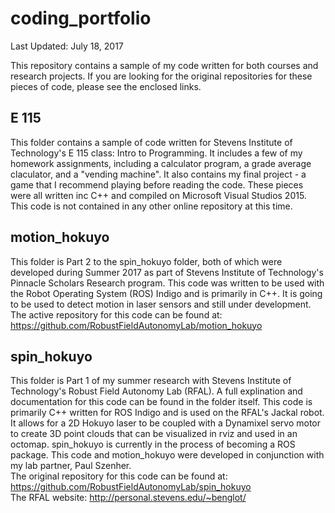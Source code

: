 # coding_portfolio
Last Updated: July 18, 2017 </br>

This repository contains a sample of my code written for both courses and research projects.  If you are looking for the original repositories for these pieces of code, please see the enclosed links.

## E 115
This folder contains a sample of code written for Stevens Institute of Technology's E 115 class: Intro to Programming.  It includes a few of my homework assignments, including a calculator program, a grade average claculator, and a "vending machine".  It also contains my final project - a game that I recommend playing before reading the code.  These pieces were all written inc C++ and compiled on Microsoft Visual Studios 2015.  This code is not contained in any other online repository at this time.

## motion_hokuyo
This folder is Part 2 to the spin_hokuyo folder, both of which were developed during Summer 2017 as part of Stevens Institute of Technology's Pinnacle Scholars Research program.  This code was written to be used with the Robot Operating System (ROS) Indigo and is primarily in C++.  It is going to be used to detect motion in laser sensors and still under development.</br>
The active repository for this code can be found at: https://github.com/RobustFieldAutonomyLab/motion_hokuyo

## spin_hokuyo
This folder is Part 1 of my summer research with Stevens Institute of Technology's Robust Field Autonomy Lab (RFAL).  A full explination and documentation for this code can be found in the folder itself.  This code is primarily C++ written for ROS Indigo and is used on the RFAL's Jackal robot.  It allows for a 2D Hokuyo laser to be coupled with a Dynamixel servo motor to create 3D point clouds that can be visualized in rviz and used in an octomap.  spin_hokuyo is currently in the process of becoming a ROS package.  This code and motion_hokuyo were developed in conjunction with my lab partner, Paul Szenher. </br>
The original repository for this code can be found at: https://github.com/RobustFieldAutonomyLab/spin_hokuyo</br>
The RFAL website: http://personal.stevens.edu/~benglot/
